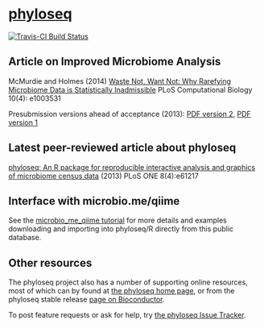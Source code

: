 <link href="http://joey711.github.com/phyloseq/markdown.css" rel="stylesheet"></link>

# [phyloseq](http://joey711.github.com/phyloseq/)

[![Travis-CI Build Status](https://travis-ci.org/joey711/phyloseq.svg?branch=master)](https://travis-ci.org/joey711/phyloseq)

## Article on Improved Microbiome Analysis

McMurdie and Holmes (2014)
[Waste Not, Want Not: Why Rarefying Microbiome Data is Statistically Inadmissible](http://dx.plos.org/10.1371/journal.pcbi.1003531)
PLoS Computational Biology 10(4): e1003531

Presubmission versions ahead of acceptance (2013):
[PDF version 2](http://arxiv.org/pdf/1310.0424v2.pdf),
[PDF version 1](http://arxiv.org/pdf/1310.0424v1.pdf)


## Latest peer-reviewed article about phyloseq

[phyloseq: An R package for reproducible interactive analysis and graphics of microbiome census data](http://dx.plos.org/10.1371/journal.pone.0061217) (2013) PLoS ONE 8(4):e61217

## Interface with microbio.me/qiime

See the [microbio_me_qiime tutorial](http://joey711.github.io/phyloseq/download-microbio.me.html) for more details and examples downloading and importing into phyloseq/R directly from this public database.

## Other resources

The phyloseq project also has a number of supporting online resources, most of which can by found at [the phyloseq home page](http://joey711.github.com/phyloseq/), or from the phyloseq stable release [page on Bioconductor](http://bioconductor.org/packages/release/bioc/html/phyloseq.html).

To post feature requests or ask for help, try [the phyloseq Issue Tracker](https://github.com/joey711/phyloseq/issues).
